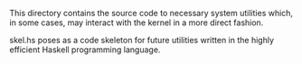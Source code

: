 This directory contains the source code to  necessary system utilities which, in some cases, may interact with the kernel in a more direct fashion. 

skel.hs poses as a code skeleton for future utilities written in the highly efficient Haskell programming language.
